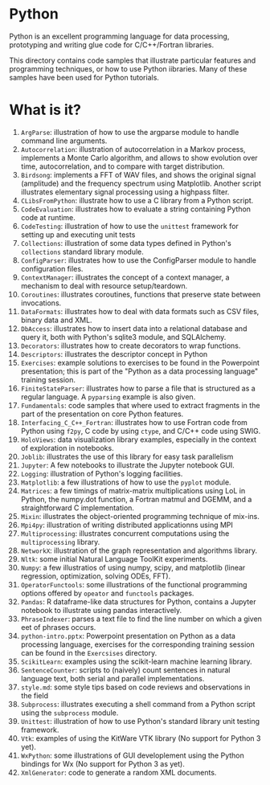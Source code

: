 # Python
Python is an excellent programming language for data processing,
prototyping and writing glue code for C/C++/Fortran libraries.

This directory contains code samples that illustrate particular features
and programming techniques, or how to use Python iibraries.  Many of
these samples have been used for Python tutorials.

# What is it?
1. `ArgParse`: illustration of how to use the argparse module to handle
    command line arguments.
1. `Autocorrelation`: illustration of autocorrelation in a Markov process,
    implements a Monte Carlo algorithm, and allows to show evolution over
    time, autocorrelation, and to compare with target distribution.
1. `Birdsong`: implements a FFT of WAV files, and shows the original signal
    (amplitude) and the frequency spectrum using Matplotlib.  Another
    script illustrates elementary signal processing using a highpass
    filter.
1. `CLibsFromPython`: illustrate how to use a C library from a Python
    script.
1. `CodeEvaluation`: illustrates how to evaluate a string containing
    Python code at runtime.
1. `CodeTesting`: illustration of how to use the `unittest` framework for
    setting up and executing unit tests
1. `Collections`: illustration of some data types defined in Python's
    `collections` standard library module.
1. `ConfigParser`: illustrates how to use the ConfigParser module to handle
    configuration files.
1. `ContextManager`: illustrates the concept of a context manager, a
    mechanism to deal with resource setup/teardown.
1. `Coroutines`: illustrates coroutines, functions that preserve state
    between invocations.
1. `DataFormats`: illustrates how to deal with data formats such as CSV
    files, binary data and XML.
1. `DbAccess`: illustrates how to insert data into a relational database
    and query it, both with Python's sqlite3 module, and SQLAlchemy.
1. `Decorators`: illustrates how to create decorators to wrap functions.
1. `Descriptors`: illustrates the descriptor concept in Python
1. `Exercises`: example solutions to exercises to be found in the 
    Powerpoint presentation; this is part of the "Python as a data
    processing language" training session.
1. `FiniteStateParser`: illustrates how to parse a file that is structured
    as a regular language.  A `pyparsing` example is also given.
1. `Fundamentals`: code samples that where used to extract fragments
    in the part of the presentation on core Python features.
1. `Interfacing_C_C++_Fortran`: illustrates how to use Fortran code
    from Python using `f2py`, C code by using `ctype`, and C/C++ code
    using SWIG.
1. `HoloViews`: data visualization library examples, especially in the
    context of exploration in notebooks.
1. `Joblib`: illustrates the use of this library for easy task parallelism
1. `Jupyter`: A few notebooks to illustrate the Jupyter notebook GUI.
1. `Logging`: illustration of Python's logging facilities.
1. `Matplotlib`: a few illustrations of how to use the `pyplot` module.
1. `Matrices`: a few timings of matrix-matrix multiplications using
    LoL in Python, the numpy.dot function, a Fortran matmul and DGEMM, and
    a straightforward C implementation.
1. `Mixin`: illustrates the object-oriented programming technique of
    mix-ins.
1. `Mpi4py`: illustration of writing distributed applicationns using MPI
1. `Multiprocessing`: illustrates concurrent computations using the
   `multiprocessing` library.
1. `NetworkX`: illustration of the graph representation and algorithms
    library.
1. `Nltk`: some initial Natural Language ToolKit experiments.
1. `Numpy`: a few illustratios of using numpy, scipy, and matplotlib
    (linear regression, optimization, solving ODEs, FFT).
1. `OperatorFunctools`: some illustrations of the functional programming
    options offered by `opeator` and `functools` packages.
1. `Pandas`: R dataframe-like data structures for Python, contains a
    Jupyter notebook to illustrate using pandas interactively.
1. `PhraseIndexer`: parses a text file to find the line number on which a
    given eet of phrases occurs.
1. `python-intro.pptx`: Powerpoint presentation on Python as a data
    processing language, exercises for the corresponding training session
    can be found in the `Exercsises` directory.
1. `ScikitLearn`: examples using the scikit-learn machine learning
    library.
1. `SentenceCounter`: scripts to (naively) count sentences in natural
    language text, both serial and parallel implementations.
1. `style.md`: some style tips based on code reviews and observations in
    the field
1. `Subprocess`: illustrates executing a shell command from a Python script
    using the `subprocess` module.
1. `Unittest`: illustration of how to use Python's standard library
    unit testing framework.
1. `Vtk`: examples of using the KitWare VTK library (No support for Python
    3 yet).
1. `WxPython`: some illustrations of GUI developlement using the Python
    bindings for Wx (No support for Python 3 as yet).
1. `XmlGenerator`: code to generate a random XML documents.

